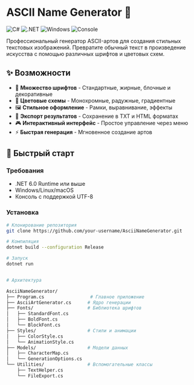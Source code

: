 # ASCII Name Generator 🎨

![C#](https://img.shields.io/badge/C%23-239120?style=for-the-badge&logo=c-sharp&logoColor=white)
![.NET](https://img.shields.io/badge/.NET-6.0-purple?style=for-the-badge)
![Windows](https://img.shields.io/badge/Windows-10%2B-blue?style=for-the-badge)
![Console](https://img.shields.io/badge/Console-App-green?style=for-the-badge)

Профессиональный генератор ASCII-артов для создания стильных текстовых изображений. Превратите обычный текст в произведение искусства с помощью различных шрифтов и цветовых схем.

## ✨ Возможности

- 🎯 **Множество шрифтов** - Стандартные, жирные, блочные и декоративные
- 🌈 **Цветовые схемы** - Монохромные, радужные, градиентные
- 🖼️ **Стильное оформление** - Рамки, выравнивание, эффекты
- 💾 **Экспорт результатов** - Сохранение в TXT и HTML форматах
- 🎮 **Интерактивный интерфейс** - Простое управление через меню
- ⚡ **Быстрая генерация** - Мгновенное создание артов

## 🚀 Быстрый старт

### Требования
- .NET 6.0 Runtime или выше
- Windows/Linux/macOS
- Консоль с поддержкой UTF-8

### Установка
```bash
# Клонирование репозитория
git clone https://github.com/your-username/AsciiNameGenerator.git

# Компиляция
dotnet build --configuration Release

# Запуск
dotnet run


# Архитектура 

AsciiNameGenerator/
├── Program.cs                 # Главное приложение
├── AsciiArtGenerator.cs      # Ядро генерации
├── Fonts/                    # Библиотека шрифтов
│   ├── StandardFont.cs
│   ├── BoldFont.cs
│   └── BlockFont.cs
├── Styles/                   # Стили и анимации
│   ├── ColorStyle.cs
│   └── AnimationStyle.cs
├── Models/                   # Модели данных
│   ├── CharacterMap.cs
│   └── GenerationOptions.cs
└── Utilities/                # Вспомогательные классы
    ├── TextHelper.cs
    └── FileExport.cs
